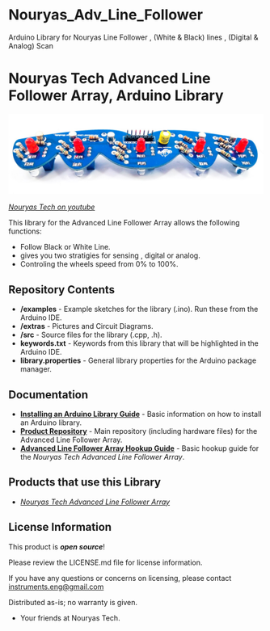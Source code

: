 # Nouryas_Adv_Line_Follower
Arduino Library for Nouryas Line Follower , (White &amp; Black) lines , (Digital &amp; Analog) Scan

Nouryas Tech Advanced Line Follower Array, Arduino Library
========================================

![Nouryas Tech Advanced Line Follower](https://raw.githubusercontent.com/Nouryas-Tech/Nouryas-Advanced-Line-Follower-Array/master/extras/IMG_20200119_210118_edited.jpg)

[*Nouryas Tech on youtube*](https://www.youtube.com/c/EngMYahyaMahmoud)

This library for the Advanced Line Follower Array allows the following functions:

* Follow Black or White Line.
* gives you two stratigies for sensing , digital or analog.
* Controling the wheels speed from 0% to 100%. 

Repository Contents
-------------------

* **/examples** - Example sketches for the library (.ino). Run these from the Arduino IDE. 
* **/extras** - Pictures and Circuit Diagrams. 
* **/src** - Source files for the library (.cpp, .h).
* **keywords.txt** - Keywords from this library that will be highlighted in the Arduino IDE. 
* **library.properties** - General library properties for the Arduino package manager. 

Documentation
--------------

* **[Installing an Arduino Library Guide](https://youtu.be/S71mDB1JpqE)** - Basic information on how to install an Arduino library.
* **[Product Repository](https://github.com/Nouryas-Tech/Nouryas-Advanced-Line-Follower-Array)** - Main repository (including hardware files) for the Advanced Line Follower Array.
* **[Advanced Line Follower Array Hookup Guide](https://youtu.be/S71mDB1JpqE)** - Basic hookup guide for the *Nouryas Tech Advanced Line Follower Array*.

Products that use this Library 
---------------------------------

* [*Nouryas Tech Advanced Line Follower Array*](https://egypt.souq.com/eg-en/advanced-line-follower-sensor-x5-dual-analog-digital-black-white-line-106046805/i/)

License Information
-------------------

This product is _**open source**_! 

Please review the LICENSE.md file for license information. 

If you have any questions or concerns on licensing, please contact instruments.eng@gmail.com

Distributed as-is; no warranty is given.

- Your friends at Nouryas Tech.
